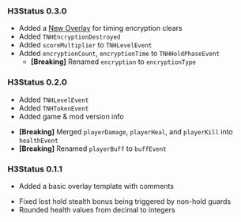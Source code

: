 ### H3Status 0.3.0
+ Added a [New Overlay](https://github.com/TakingFire/H3Status/tree/main/Overlays#tnh-encryption-timer) for timing encryption clears
+ Added `TNHEncryptionDestroyed`
+ Added `scoreMultiplier` to `TNHLevelEvent`
+ Added `encryptionCount`, `encryptionTime` to `TNHHoldPhaseEvent`
  * **[Breaking]** Renamed `encryption` to `encryptionType`

### H3Status 0.2.0
+ Added `TNHLevelEvent`
+ Added `TNHTokenEvent`
+ Added game & mod version info
* **[Breaking]** Merged `playerDamage`, `playerHeal`, and `playerKill` into `healthEvent`
* **[Breaking]** Renamed `playerBuff` to `buffEvent`

### H3Status 0.1.1
+ Added a basic overlay template with comments
* Fixed lost hold stealth bonus being triggered by non-hold guards
* Rounded health values from decimal to integers
